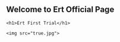 ## Welcome to Ert Official Page

<!doctype html>
<html>
<head>
	<title> Ert Site</title>
</head>
<body>

	<h1>Ert First Trial</h1>

	<img src="true.jpg">
